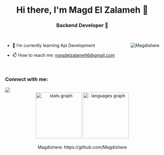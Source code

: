 <h1 align="center">Hi there, I'm Magd El Zalameh 👋</h1>
<h3 align="center">Backend Developer 🌟</h3>

<br>
<p><img align="right" src="[Your Animated GIF URL]" alt="Magdishere" /></p>

- 🌱 I’m currently learning Api Development

- 📫 How to reach me: <a href="https://mail.google.com/mail/?view=cm&fs=1&to=magdelzalameh6@gmail.com" rel="nofollow">magdelzalameh6@gmail.com</a>

<br>

<h3 align="left">Connect with me:</h3>
<a href="https://www.linkedin.com/in/magd-k-el-zalameh-233701275/" rel="nofollow">
  <img src="https://img.shields.io/badge/-Magd%20K.%20El-Zalameh-0077B5?style=flat&logo=Linkedin&logoColor=white" style="max-width: 100%;">
</a>





<br>

<div align="center" dir="auto">
<div>
<div>
  <a target="_blank" rel="noopener noreferrer nofollow" href="https://github.com/username"><img src="https://github-readme-stats.vercel.app/api?username=Magdishere&amp;hide=contribs,prs" height="150" alt="stats graph" style="max-width: 100%;"></a>
  <a target="_blank" rel="noopener noreferrer nofollow" href="https://github.com/username"><img src="https://github-readme-stats.vercel.app/api/top-langs?locale=en&amp;hide_title=false&amp;layout=compact&amp;card_width=320&amp;langs_count=5&amp;theme=dracula&amp;hide_border=false&amp;username=Magdishere" height="150" alt="languages graph" style="max-width: 100%;"></a>
</div>


<br>
Magdishere: https://github.com/Magdishere
